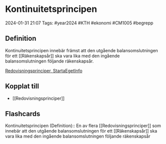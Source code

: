 # Kontinuitetsprincipen

2024-01-31 21:07
Tags: #year2024 #KTH #ekonomi #CM1005 #begrepp

## Definition

Kontinuitetsprincipen innebär främst att den utgående balansomslutningen för ett [[Räkenskapsår]] ska vara lika med den ingående balansomslutningen följande räkenskapsår.

[Redovisningsprinciper, StartaEgetInfo](https://www.startaegetinfo.se/redovisningsprinciper)

## Kopplat till

- [[Redovisningsprinciper]]

## Flashcards

Kontinuitetsprincipen (Definition):: En av flera [[Redovisningsprinciper]] som innebär att den utgående balansomslutningen för ett [[Räkenskapsår]] ska vara lika med den ingående balansomslutningen följande räkenskapsår
<!--SR:!2024-02-23,10,270!2024-02-22,12,288-->
